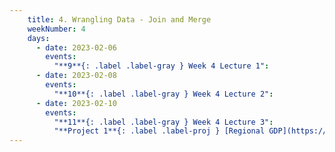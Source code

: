```yaml
---
    title: 4. Wrangling Data - Join and Merge
    weekNumber: 4
    days:
      - date: 2023-02-06
        events:
          "**9**{: .label .label-gray } Week 4 Lecture 1":
      - date: 2023-02-08
        events:
          "**10**{: .label .label-gray } Week 4 Lecture 2":
      - date: 2023-02-10
        events:
          "**11**{: .label .label-gray } Week 4 Lecture 3":
          "**Project 1**{: .label .label-proj } [Regional GDP](https://datahub.berkeley.edu/)":         
---
```

